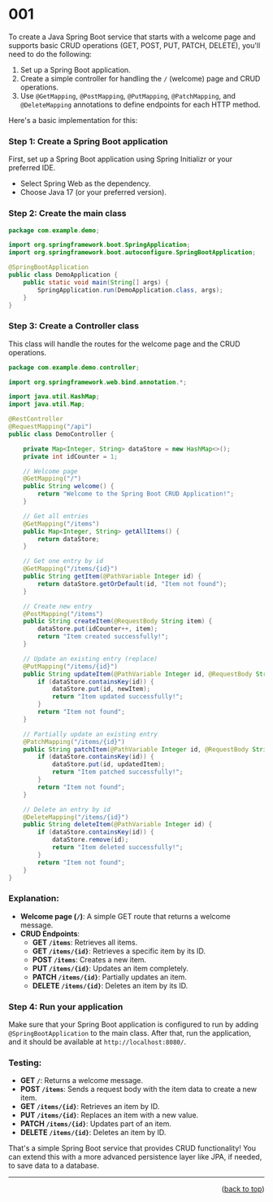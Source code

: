 <a name="topage"></a>

# 001

To create a Java Spring Boot service that starts with a welcome page and supports basic CRUD operations (GET, POST, PUT, PATCH, DELETE), you'll need to do the following:

1. Set up a Spring Boot application.
2. Create a simple controller for handling the `/` (welcome) page and CRUD operations.
3. Use `@GetMapping`, `@PostMapping`, `@PutMapping`, `@PatchMapping`, and `@DeleteMapping` annotations to define endpoints for each HTTP method.

Here's a basic implementation for this:

### Step 1: Create a Spring Boot application
First, set up a Spring Boot application using Spring Initializr or your preferred IDE.

- Select Spring Web as the dependency.
- Choose Java 17 (or your preferred version).

### Step 2: Create the main class

```java
package com.example.demo;

import org.springframework.boot.SpringApplication;
import org.springframework.boot.autoconfigure.SpringBootApplication;

@SpringBootApplication
public class DemoApplication {
    public static void main(String[] args) {
        SpringApplication.run(DemoApplication.class, args);
    }
}
```

### Step 3: Create a Controller class

This class will handle the routes for the welcome page and the CRUD operations.

```java
package com.example.demo.controller;

import org.springframework.web.bind.annotation.*;

import java.util.HashMap;
import java.util.Map;

@RestController
@RequestMapping("/api")
public class DemoController {

    private Map<Integer, String> dataStore = new HashMap<>();
    private int idCounter = 1;

    // Welcome page
    @GetMapping("/")
    public String welcome() {
        return "Welcome to the Spring Boot CRUD Application!";
    }

    // Get all entries
    @GetMapping("/items")
    public Map<Integer, String> getAllItems() {
        return dataStore;
    }

    // Get one entry by id
    @GetMapping("/items/{id}")
    public String getItem(@PathVariable Integer id) {
        return dataStore.getOrDefault(id, "Item not found");
    }

    // Create new entry
    @PostMapping("/items")
    public String createItem(@RequestBody String item) {
        dataStore.put(idCounter++, item);
        return "Item created successfully!";
    }

    // Update an existing entry (replace)
    @PutMapping("/items/{id}")
    public String updateItem(@PathVariable Integer id, @RequestBody String newItem) {
        if (dataStore.containsKey(id)) {
            dataStore.put(id, newItem);
            return "Item updated successfully!";
        }
        return "Item not found";
    }

    // Partially update an existing entry
    @PatchMapping("/items/{id}")
    public String patchItem(@PathVariable Integer id, @RequestBody String updatedItem) {
        if (dataStore.containsKey(id)) {
            dataStore.put(id, updatedItem);
            return "Item patched successfully!";
        }
        return "Item not found";
    }

    // Delete an entry by id
    @DeleteMapping("/items/{id}")
    public String deleteItem(@PathVariable Integer id) {
        if (dataStore.containsKey(id)) {
            dataStore.remove(id);
            return "Item deleted successfully!";
        }
        return "Item not found";
    }
}
```

### Explanation:
- **Welcome page (`/`)**: A simple GET route that returns a welcome message.
- **CRUD Endpoints**:
  - **GET `/items`**: Retrieves all items.
  - **GET `/items/{id}`**: Retrieves a specific item by its ID.
  - **POST `/items`**: Creates a new item.
  - **PUT `/items/{id}`**: Updates an item completely.
  - **PATCH `/items/{id}`**: Partially updates an item.
  - **DELETE `/items/{id}`**: Deletes an item by its ID.

### Step 4: Run your application

Make sure that your Spring Boot application is configured to run by adding `@SpringBootApplication` to the main class. After that, run the application, and it should be available at `http://localhost:8080/`.

### Testing:

- **GET `/`**: Returns a welcome message.
- **POST `/items`**: Sends a request body with the item data to create a new item.
- **GET `/items/{id}`**: Retrieves an item by ID.
- **PUT `/items/{id}`**: Replaces an item with a new value.
- **PATCH `/items/{id}`**: Updates part of an item.
- **DELETE `/items/{id}`**: Deletes an item by ID.

That's a simple Spring Boot service that provides CRUD functionality! You can extend this with a more advanced persistence layer like JPA, if needed, to save data to a database.


----

<p align="right">(<a href="#topage">back to top</a>)</p>
<br/>
<br/>
